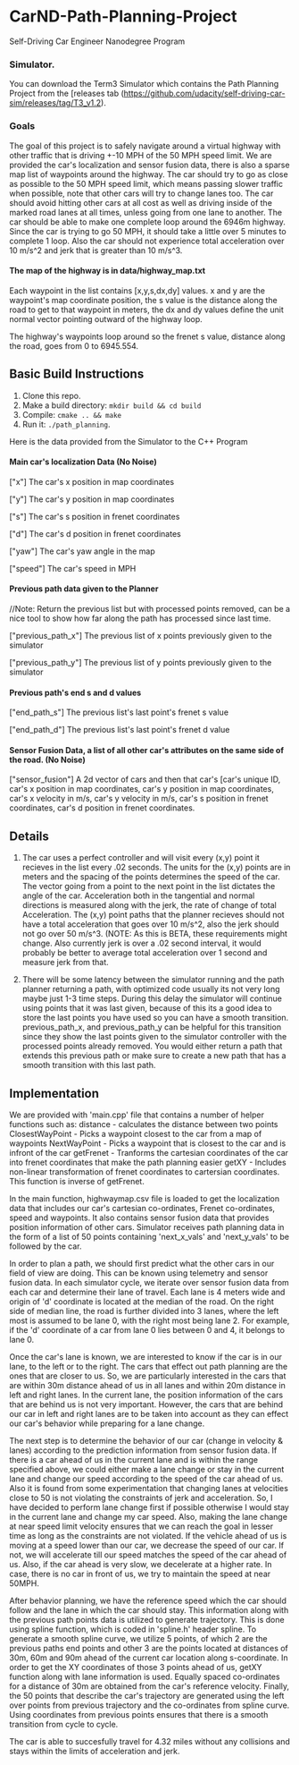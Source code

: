 # CarND-Path-Planning-Project
Self-Driving Car Engineer Nanodegree Program
   
### Simulator.
You can download the Term3 Simulator which contains the Path Planning Project from the [releases tab (https://github.com/udacity/self-driving-car-sim/releases/tag/T3_v1.2).

### Goals
The goal of this project is to safely navigate around a virtual highway with other traffic that is driving +-10 MPH of the 50 MPH speed limit. We are provided the car's localization and sensor fusion data, there is also a sparse map list of waypoints around the highway. The car should try to go as close as possible to the 50 MPH speed limit, which means passing slower traffic when possible, note that other cars will try to change lanes too. The car should avoid hitting other cars at all cost as well as driving inside of the marked road lanes at all times, unless going from one lane to another. The car should be able to make one complete loop around the 6946m highway. Since the car is trying to go 50 MPH, it should take a little over 5 minutes to complete 1 loop. Also the car should not experience total acceleration over 10 m/s^2 and jerk that is greater than 10 m/s^3. 

#### The map of the highway is in data/highway_map.txt
Each waypoint in the list contains  [x,y,s,dx,dy] values. x and y are the waypoint's map coordinate position, the s value is the distance along the road to get to that waypoint in meters, the dx and dy values define the unit normal vector pointing outward of the highway loop.

The highway's waypoints loop around so the frenet s value, distance along the road, goes from 0 to 6945.554.

## Basic Build Instructions

1. Clone this repo.
2. Make a build directory: `mkdir build && cd build`
3. Compile: `cmake .. && make`
4. Run it: `./path_planning`.

Here is the data provided from the Simulator to the C++ Program

#### Main car's localization Data (No Noise)

["x"] The car's x position in map coordinates

["y"] The car's y position in map coordinates

["s"] The car's s position in frenet coordinates

["d"] The car's d position in frenet coordinates

["yaw"] The car's yaw angle in the map

["speed"] The car's speed in MPH

#### Previous path data given to the Planner

//Note: Return the previous list but with processed points removed, can be a nice tool to show how far along
the path has processed since last time. 

["previous_path_x"] The previous list of x points previously given to the simulator

["previous_path_y"] The previous list of y points previously given to the simulator

#### Previous path's end s and d values 

["end_path_s"] The previous list's last point's frenet s value

["end_path_d"] The previous list's last point's frenet d value

#### Sensor Fusion Data, a list of all other car's attributes on the same side of the road. (No Noise)

["sensor_fusion"] A 2d vector of cars and then that car's [car's unique ID, car's x position in map coordinates, car's y position in map coordinates, car's x velocity in m/s, car's y velocity in m/s, car's s position in frenet coordinates, car's d position in frenet coordinates. 

## Details

1. The car uses a perfect controller and will visit every (x,y) point it recieves in the list every .02 seconds. The units for the (x,y) points are in meters and the spacing of the points determines the speed of the car. The vector going from a point to the next point in the list dictates the angle of the car. Acceleration both in the tangential and normal directions is measured along with the jerk, the rate of change of total Acceleration. The (x,y) point paths that the planner recieves should not have a total acceleration that goes over 10 m/s^2, also the jerk should not go over 50 m/s^3. (NOTE: As this is BETA, these requirements might change. Also currently jerk is over a .02 second interval, it would probably be better to average total acceleration over 1 second and measure jerk from that.

2. There will be some latency between the simulator running and the path planner returning a path, with optimized code usually its not very long maybe just 1-3 time steps. During this delay the simulator will continue using points that it was last given, because of this its a good idea to store the last points you have used so you can have a smooth transition. previous_path_x, and previous_path_y can be helpful for this transition since they show the last points given to the simulator controller with the processed points already removed. You would either return a path that extends this previous path or make sure to create a new path that has a smooth transition with this last path.

## Implementation

We are provided with 'main.cpp' file that contains a number of helper functions such as:
distance - calculates the distance between two points
ClosestWayPoint - Picks a waypoint closest to the car from a map of waypoints
NextWayPoint - Picks a waypoint that is closest to the car and is infront of the car
getFrenet - Tranforms the cartesian coordinates of the car into frenet coordinates that make the path planning easier
getXY - Includes non-linear transformation of frenet coordinates to cartersian coordinates. This function is inverse of getFrenet.

In the main function, highwaymap.csv file is loaded to get the localization data that includes our car's cartesian co-ordinates, Frenet co-ordinates, speed and waypoints. It also contains sensor fusion data that provides position information of other cars. Simulator receives path planning data in the form of a list of 50 points containing 'next_x_vals' and 'next_y_vals' to be followed by the car. 

In order to plan a path, we should first predict what the other cars in our field of view are doing. This can be known using telemetry and sensor fusion data. In each simulator cycle, we iterate over sensor fusion data from each car and determine their lane of travel. Each lane is 4 meters wide and origin of 'd' coordinate is located at the median of the road. On the right side of median line, the road is further divided into 3 lanes, where the left most is assumed to be lane 0, with the right most being lane 2. For example, if the 'd' coordinate of a car from lane 0 lies between 0 and 4, it belongs to lane 0. 

Once the car's lane is known, we are interested to know if the car is in our lane, to the left or to the right. The cars that effect out path planning are the ones that are closer to us. So, we are particularly interested in the cars that are within 30m distance ahead of us in all lanes and within 20m distance in left and right lanes. In the current lane, the position information of the cars that are behind us is not very important. However, the cars that are behind our car in left and right lanes are to be taken into account as they can effect our car's behavior while preparing for a lane change.

The next step is to determine the behavior of our car (change in velocity & lanes) according to the prediction information from sensor fusion data. If there is a car ahead of us in the current lane and is within the range specified above, we could either make a lane change or stay in the current lane and change our speed according to the speed of the car ahead of us. Also it is found from some experimentation that changing lanes at velocities close to 50 is not violating the constraints of jerk and acceleration. So, I have decided to perform lane change first if possible otherwise I would stay in the current lane and change my car speed. Also, making the lane change at near speed limit velocity ensures that we can reach the goal in lesser time as long as the constraints are not violated. If the vehicle ahead of us is moving at a speed lower than our car, we decrease the speed of our car. If not, we will accelerate till our speed matches the speed of the car ahead of us. Also, if the car ahead is very slow, we decelerate at a higher rate. In case, there is no car in front of us, we try to maintain the speed at near 50MPH.

After behavior planning, we have the reference speed which the car should follow and the lane in which the car should stay. This information along with the previous path points data is utilized to generate trajectory. This is done using spline function, which is coded in 'spline.h' header spline. To generate a smooth spline curve, we utilize 5 points, of which 2 are the previous paths end points and other 3 are the points located at distances of 30m, 60m and 90m ahead of the current car location along s-coordinate. In order to get the XY coordinates of those 3 points ahead of us, getXY function along with lane information is used. Equally spaced co-ordinates for a distance of 30m are obtained from the car's reference velocity. Finally, the 50 points that describe the car's trajectory are generated using the left over points from previous trajectory and the co-ordinates from spline curve. Using coordinates from previous points ensures that there is a smooth transition from cycle to cycle. 

The car is able to succesfully travel for 4.32 miles without any collisions and stays within the limits of acceleration and jerk.

